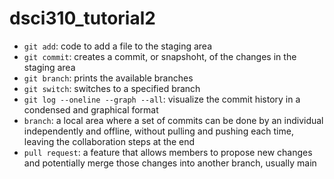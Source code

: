 # dsci310_tutorial2

- `git add`: code to add a file to the staging area
- `git commit`: creates a commit, or snapshoht, of the changes in the staging area
- `git branch`: prints the available branches
- `git switch`: switches to a specified branch
- `git log --oneline --graph --all`: visualize the commit history in a condensed and graphical format
- `branch`: a local area where a set of commits can be done by an individual independently and offline, without pulling and pushing each time, leaving the collaboration steps at the end
- `pull request`: a feature that allows members to propose new changes and potentially merge those changes into another branch, usually main
